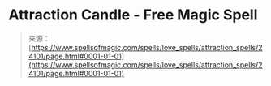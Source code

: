 <!--yml
category: 未分类
date: 2024-06-12 19:09:46
-->

# Attraction Candle - Free Magic Spell

> 来源：[https://www.spellsofmagic.com/spells/love_spells/attraction_spells/24101/page.html#0001-01-01](https://www.spellsofmagic.com/spells/love_spells/attraction_spells/24101/page.html#0001-01-01)